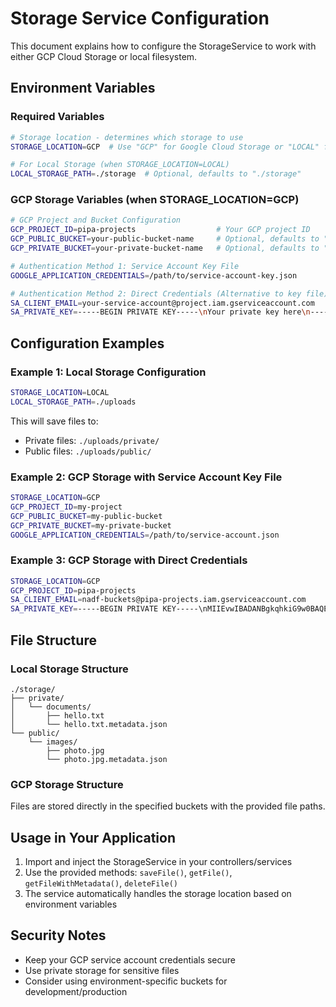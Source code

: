 # Storage Service Configuration

This document explains how to configure the StorageService to work with either GCP Cloud Storage or local filesystem.

## Environment Variables

### Required Variables

```bash
# Storage location - determines which storage to use
STORAGE_LOCATION=GCP  # Use "GCP" for Google Cloud Storage or "LOCAL" for filesystem

# For Local Storage (when STORAGE_LOCATION=LOCAL)
LOCAL_STORAGE_PATH=./storage  # Optional, defaults to "./storage"
```

### GCP Storage Variables (when STORAGE_LOCATION=GCP)

```bash
# GCP Project and Bucket Configuration
GCP_PROJECT_ID=pipa-projects                  # Your GCP project ID
GCP_PUBLIC_BUCKET=your-public-bucket-name     # Optional, defaults to "linxng"
GCP_PRIVATE_BUCKET=your-private-bucket-name   # Optional, defaults to "linxng"

# Authentication Method 1: Service Account Key File
GOOGLE_APPLICATION_CREDENTIALS=/path/to/service-account-key.json

# Authentication Method 2: Direct Credentials (Alternative to key file)
SA_CLIENT_EMAIL=your-service-account@project.iam.gserviceaccount.com
SA_PRIVATE_KEY=-----BEGIN PRIVATE KEY-----\nYour private key here\n-----END PRIVATE KEY-----
```

## Configuration Examples

### Example 1: Local Storage Configuration

```bash
STORAGE_LOCATION=LOCAL
LOCAL_STORAGE_PATH=./uploads
```

This will save files to:

- Private files: `./uploads/private/`
- Public files: `./uploads/public/`

### Example 2: GCP Storage with Service Account Key File

```bash
STORAGE_LOCATION=GCP
GCP_PROJECT_ID=my-project
GCP_PUBLIC_BUCKET=my-public-bucket
GCP_PRIVATE_BUCKET=my-private-bucket
GOOGLE_APPLICATION_CREDENTIALS=/path/to/service-account.json
```

### Example 3: GCP Storage with Direct Credentials

```bash
STORAGE_LOCATION=GCP
GCP_PROJECT_ID=pipa-projects
SA_CLIENT_EMAIL=nadf-buckets@pipa-projects.iam.gserviceaccount.com
SA_PRIVATE_KEY=-----BEGIN PRIVATE KEY-----\nMIIEvwIBADANBgkqhkiG9w0BAQEFAASCBKkwggSlAgEAAoIBAQCvjz0mBKsB/6P1...\n-----END PRIVATE KEY-----
```

## File Structure

### Local Storage Structure

```
./storage/
├── private/
│   └── documents/
│       ├── hello.txt
│       └── hello.txt.metadata.json
└── public/
    └── images/
        ├── photo.jpg
        └── photo.jpg.metadata.json
```

### GCP Storage Structure

Files are stored directly in the specified buckets with the provided file paths.

## Usage in Your Application

1. Import and inject the StorageService in your controllers/services
2. Use the provided methods: `saveFile()`, `getFile()`, `getFileWithMetadata()`, `deleteFile()`
3. The service automatically handles the storage location based on environment variables

## Security Notes

- Keep your GCP service account credentials secure
- Use private storage for sensitive files
- Consider using environment-specific buckets for development/production
